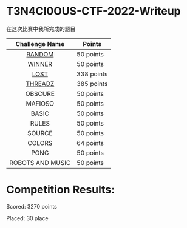 # T3N4CI0OUS-CTF-2022-Writeup

在这次比赛中我所完成的题目

|                        Challenge Name                        | Points     |
| :----------------------------------------------------------: | ---------- |
| [RANDOM]() | 50 points  |
| [WINNER]() | 50 points  |
| [LOST]() | 338 points |
| [THREADZ]() | 385 points |
|                           OBSCURE                            | 50 points  |
|                           MAFIOSO                            | 50 points  |
|                            BASIC                             | 50 points  |
|                            RULES                             | 50 points  |
|                            SOURCE                            | 50 points  |
|                            COLORS                            | 64 points  |
|                             PONG                             | 50 points  |
|                       ROBOTS AND MUSIC                       | 50 points  |

# Competition Results:

Scored: 3270 points

Placed: 30 place
